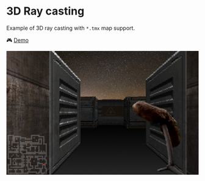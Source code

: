 # 3D Ray casting 
Example of 3D ray casting with `*.tmx` map support.

🎮 [Demo](https://raycasting3d.surge.sh)

![Screenshot](./src/assets/screen.png "Screenshot")
